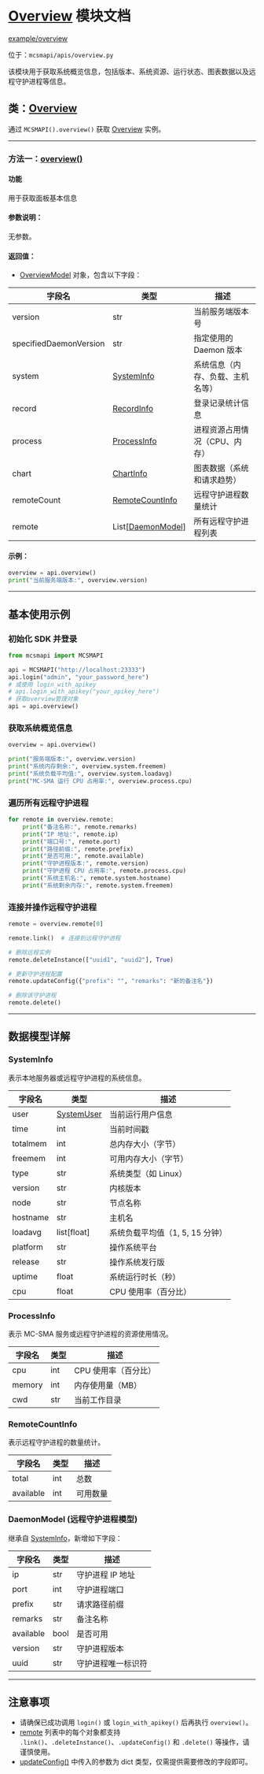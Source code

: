# [Overview](https://github.com/molanp/mcsmapi/blob/main/mcsmapi/apis/overview.py#L6-L23) 模块文档

[example/overview](https://github.com/molanp/mcsmapi/blob/main/example/overview.py)

位于：`mcsmapi/apis/overview.py`

该模块用于获取系统概览信息，包括版本、系统资源、运行状态、图表数据以及远程守护进程等信息。

## 类：[Overview](https://github.com/molanp/mcsmapi/blob/main/mcsmapi/apis/overview.py#L6-L23)

通过 `MCSMAPI().overview()` 获取 [Overview](https://github.com/molanp/mcsmapi/blob/main/mcsmapi/apis/overview.py#L6-L23) 实例。

---

### 方法一：[overview()](https://github.com/molanp/mcsmapi/blob/main/mcsmapi/apis/overview.py#L10-L23)

#### 功能


用于获取面板基本信息

#### 参数说明：

无参数。

#### 返回值：

- [OverviewModel](https://github.com/molanp/mcsmapi/blob/main/mcsmapi/models/overview.py#L57-L98) 对象，包含以下字段：

| 字段名                 | 类型                                                                                              | 描述                             |
| ---------------------- | ------------------------------------------------------------------------------------------------- | -------------------------------- |
| version                | str                                                                                               | 当前服务端版本号                 |
| specifiedDaemonVersion | str                                                                                               | 指定使用的 Daemon 版本           |
| system                 | [SystemInfo](https://github.com/molanp/mcsmapi/blob/main/mcsmapi/models/overview.py#L14-L36)      | 系统信息（内存、负载、主机名等） |
| record                 | [RecordInfo](https://github.com/molanp/mcsmapi/blob/main/mcsmapi/models/overview.py#L38-L45)      | 登录记录统计信息                 |
| process                | [ProcessInfo](https://github.com/molanp/mcsmapi/blob/main/mcsmapi/models/overview.py#L47-L53)     | 进程资源占用情况（CPU、内存）    |
| chart                  | [ChartInfo](https://github.com/molanp/mcsmapi/blob/main/mcsmapi/models/overview.py#L55-L64)       | 图表数据（系统和请求趋势）       |
| remoteCount            | [RemoteCountInfo](https://github.com/molanp/mcsmapi/blob/main/mcsmapi/models/overview.py#L66-L71) | 远程守护进程数量统计             |
| remote                 | List[[DaemonModel](https://github.com/molanp/mcsmapi/blob/main/mcsmapi/models/daemon.py)]                           | 所有远程守护进程列表             |

#### 示例：

```python
overview = api.overview()
print("当前服务端版本:", overview.version)
```

---

## 基本使用示例

### 初始化 SDK 并登录

```python
from mcsmapi import MCSMAPI

api = MCSMAPI("http://localhost:23333")
api.login("admin", "your_password_here")  
# 或使用 login_with_apikey
# api.login_with_apikey("your_apikey_here")
# 获取overview管理对象
api = api.overview()
```

### 获取系统概览信息

```python
overview = api.overview()

print("服务端版本:", overview.version)
print("系统内存剩余:", overview.system.freemem)
print("系统负载平均值:", overview.system.loadavg)
print("MC-SMA 运行 CPU 占用率:", overview.process.cpu)
```

### 遍历所有远程守护进程

```python
for remote in overview.remote:
    print("备注名称:", remote.remarks)
    print("IP 地址:", remote.ip)
    print("端口号:", remote.port)
    print("路径前缀:", remote.prefix)
    print("是否可用:", remote.available)
    print("守护进程版本:", remote.version)
    print("守护进程 CPU 占用率:", remote.process.cpu)
    print("系统主机名:", remote.system.hostname)
    print("系统剩余内存:", remote.system.freemem)
```

### 连接并操作远程守护进程

```python
remote = overview.remote[0]

remote.link()  # 连接到远程守护进程

# 删除远程实例
remote.deleteInstance(["uuid1", "uuid2"], True)

# 更新守护进程配置
remote.updateConfig({"prefix": "", "remarks": "新的备注名"})

# 删除该守护进程
remote.delete()
```

---

## 数据模型详解

### SystemInfo

表示本地服务器或远程守护进程的系统信息。

| 字段名   | 类型                                                                                        | 描述                            |
| -------- | ------------------------------------------------------------------------------------------- | ------------------------------- |
| user     | [SystemUser](https://github.com/molanp/mcsmapi/blob/main/mcsmapi/models/overview.py#L5-L12) | 当前运行用户信息                |
| time     | int                                                                                         | 当前时间戳                      |
| totalmem | int                                                                                         | 总内存大小（字节）              |
| freemem  | int                                                                                         | 可用内存大小（字节）            |
| type     | str                                                                                         | 系统类型（如 Linux）            |
| version  | str                                                                                         | 内核版本                        |
| node     | str                                                                                         | 节点名称                        |
| hostname | str                                                                                         | 主机名                          |
| loadavg  | list[float]                                                                                 | 系统负载平均值（1, 5, 15 分钟） |
| platform | str                                                                                         | 操作系统平台                    |
| release  | str                                                                                         | 操作系统发行版                  |
| uptime   | float                                                                                       | 系统运行时长（秒）              |
| cpu      | float                                                                                       | CPU 使用率（百分比）            |

### ProcessInfo

表示 MC-SMA 服务或远程守护进程的资源使用情况。

| 字段名 | 类型 | 描述                 |
| ------ | ---- | -------------------- |
| cpu    | int  | CPU 使用率（百分比） |
| memory | int  | 内存使用量（MB）     |
| cwd    | str  | 当前工作目录         |

### RemoteCountInfo

表示远程守护进程的数量统计。

| 字段名    | 类型 | 描述     |
| --------- | ---- | -------- |
| total     | int  | 总数     |
| available | int  | 可用数量 |

### DaemonModel (远程守护进程模型)

继承自 [SystemInfo](https://github.com/molanp/mcsmapi/blob/main/mcsmapi/models/overview.py#L14-L36)，新增如下字段：

| 字段名    | 类型 | 描述               |
| --------- | ---- | ------------------ |
| ip        | str  | 守护进程 IP 地址   |
| port      | int  | 守护进程端口       |
| prefix    | str  | 请求路径前缀       |
| remarks   | str  | 备注名称           |
| available | bool | 是否可用           |
| version   | str  | 守护进程版本       |
| uuid      | str  | 守护进程唯一标识符 |

---

## 注意事项

- 请确保已成功调用 `login()` 或 `login_with_apikey()` 后再执行 `overview()`。
- [remote](https://github.com/molanp/mcsmapi/blob/main/example/overview.py#L28-L28) 列表中的每个对象都支持 `.link()`、`.deleteInstance()`、`.updateConfig()` 和 `.delete()` 等操作，请谨慎使用。
- [updateConfig()](https://github.com/molanp/mcsmapi/blob/main/mcsmapi/models/daemon.py#L72-L95) 中传入的参数为 dict 类型，仅需提供需要修改的字段即可。
